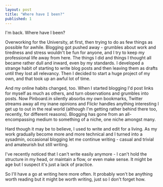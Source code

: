 ```yaml
---
layout: post
title: "Where have I been?"
published: 1
---
```


I'm back. Where have I been?

Overworking for the University, at first, then trying to do as few things as possible for awhile. Blogging got pushed away - grumbles about work and tiredness and stress wouldn't be fun for anyone, and I try to keep my professional life away from here. The things I did and things I thought all became rather dull and inward, even by my standards. I developed a strange habit of starting to write blog posts and then leaving them as drafts until they lost all relevancy. Then I decided to start a huge project of my own, and that took up an awful lot of time.

And my online habits changed, too. When I started blogging I'd post links for myself as much as others, and turn observations and grumbles into posts. Now Pinboard.in silently absorbs my own bookmarks, Twitter streams away all my inane opinions and Flickr handles anything interesting I get up to out in the real world (although I'm getting rather behind there too, recently, for different reasons). Blogging has gone from an all-encompassing medium to something of a niche, one niche amongst many.

Hard though it may be to believe, I used to write and edit for a living. As my work gradually become more and more technical and I turned into a sysadmin, occasional blogging let me continue writing - casual and trivial and amateurish but still writing. 

I've recently noticed that I can't write easily anymore - I can't hold the structure in my head, or maintain a flow, or even make sense. It might be age but I suspect it's just a lack of practice.

So I'll have a go at writing here more often. It probably won't be anything worth reading but it might be worth writing, just so I don't forget how.
